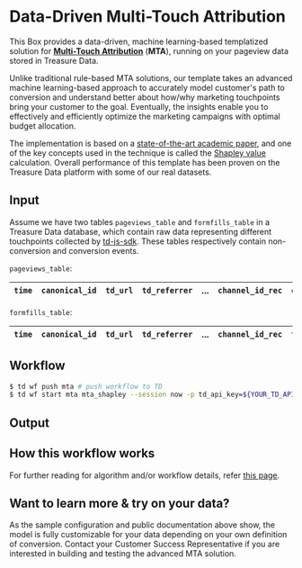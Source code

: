 
Data-Driven Multi-Touch Attribution
===

This Box provides a data-driven, machine learning-based templatized solution for **[Multi-Touch Attribution](https://en.wikipedia.org/wiki/Attribution_(marketing))** (**MTA**), running on your pageview data stored in Treasure Data. 

Unlike traditional rule-based MTA solutions, our template takes an advanced machine learning-based approach to accurately model customer's path to conversion and understand better about how/why marketing touchpoints bring your customer to the goal. Eventually, the insights enable you to effectively and efficiently optimize the marketing campaigns with optimal budget allocation.

The implementation is based on a [state-of-the-art academic paper](https://arxiv.org/abs/1902.00215), and one of the key concepts used in the technique is called the [Shapley value](https://en.wikipedia.org/wiki/Shapley_value) calculation. Overall performance of this template has been proven on the Treasure Data platform with some of our real datasets.

## Input

Assume we have two tables `pageviews_table` and `formfills_table` in a Treasure Data database, which contain raw data representing different touchpoints collected by [td-js-sdk](https://github.com/treasure-data/td-js-sdk). These tables respectively contain non-conversion and conversion events.

`pageviews_table`:

| `time` | `canonical_id` | `td_url` | `td_referrer` | ... | `channel_id_rec` | `channels` | `channel_source` |
|:---:|:---:|:---:|:---:|:---:|:---:|:---:|:---:|

`formfills_table`:

| `time` | `canonical_id` | `td_url` | `td_referrer` | ... | `channel_id_rec` | `form_id` |
|:---:|:---:|:---:|:---:|:---:|:---:|:---:|



## Workflow

```sh
$ td wf push mta # push workflow to TD
$ td wf start mta mta_shapley --session now -p td_api_key=${YOUR_TD_API_KEY}
```


## Output


## How this workflow works

For further reading for algorithm and/or workflow details, refer [this page](./docs/more.md).

## Want to learn more & try on your data?

As the sample configuration and public documentation above show, the model is fully customizable for your data depending on your own definition of conversion. Contact your Customer Success Representative if you are interested in building and testing the advanced MTA solution.